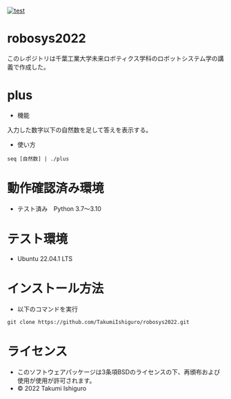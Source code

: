 [![test](https://github.com/TakumiIshiguro/robosys2022/actions/workflows/test.yml/badge.svg)](https://github.com/TakumiIshiguro/robosys2022/actions/workflows/test.yml)

# robosys2022
このレポジトリは千葉工業大学未来ロボティクス学科のロボットシステム学の講義で作成した。

# plus

* 機能

入力した数字以下の自然数を足して答えを表示する。

* 使い方

```
seq [自然数] | ./plus
```

# 動作確認済み環境

* テスト済み　Python 3.7～3.10

# テスト環境

* Ubuntu 22.04.1 LTS

# インストール方法

* 以下のコマンドを実行

```
git clone https://github.com/TakumiIshiguro/robosys2022.git
```


# ライセンス

* このソフトウェアパッケージは3条項BSDのライセンスの下、再頒布および使用が使用が許可されます。
* © 2022 Takumi Ishiguro
